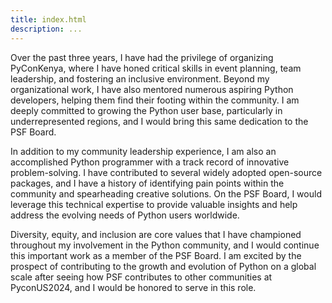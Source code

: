 ```yaml
---
title: index.html
description: ...
---
```


Over the past three years, I have had the privilege of organizing PyConKenya, where I have honed critical skills in event planning, team leadership, and fostering an inclusive environment. Beyond my organizational work, I have also mentored numerous aspiring Python developers, helping them find their footing within the community. I am deeply committed to growing the Python user base, particularly in underrepresented regions, and I would bring this same dedication to the PSF Board.


In addition to my community leadership experience, I am also an accomplished Python programmer with a track record of innovative problem\-solving. I have contributed to several widely adopted open\-source packages, and I have a history of identifying pain points within the community and spearheading creative solutions. On the PSF Board, I would leverage this technical expertise to provide valuable insights and help address the evolving needs of Python users worldwide.


Diversity, equity, and inclusion are core values that I have championed throughout my involvement in the Python community, and I would continue this important work as a member of the PSF Board. I am excited by the prospect of contributing to the growth and evolution of Python on a global scale after seeing how PSF contributes to other communities at PyconUS2024, and I would be honored to serve in this role.


